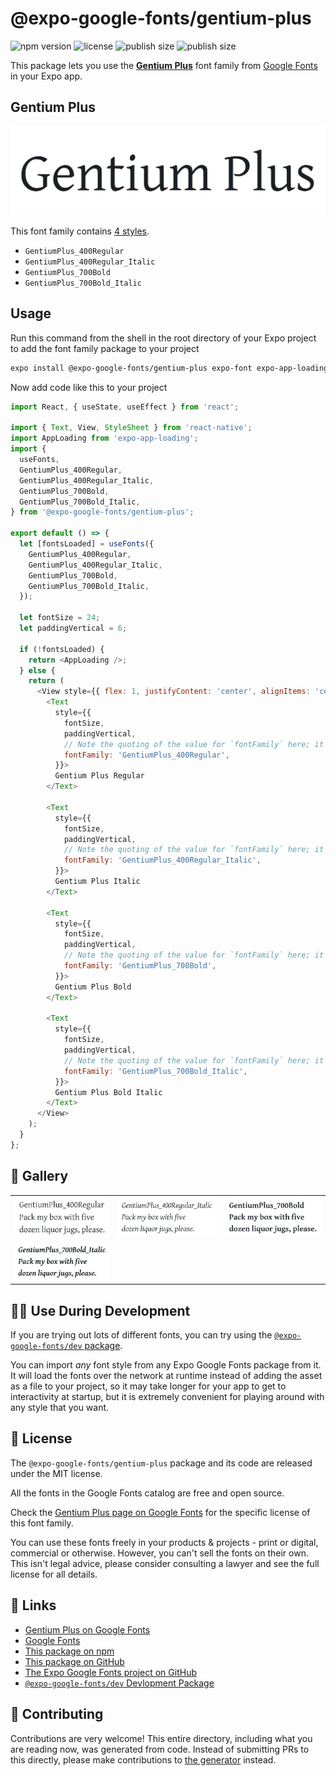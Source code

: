 # @expo-google-fonts/gentium-plus

![npm version](https://flat.badgen.net/npm/v/@expo-google-fonts/gentium-plus)
![license](https://flat.badgen.net/github/license/expo/google-fonts)
![publish size](https://flat.badgen.net/packagephobia/install/@expo-google-fonts/gentium-plus)
![publish size](https://flat.badgen.net/packagephobia/publish/@expo-google-fonts/gentium-plus)

This package lets you use the [**Gentium Plus**](https://fonts.google.com/specimen/Gentium+Plus) font family from [Google Fonts](https://fonts.google.com/) in your Expo app.

## Gentium Plus

![Gentium Plus](./font-family.png)

This font family contains [4 styles](#-gallery).

- `GentiumPlus_400Regular`
- `GentiumPlus_400Regular_Italic`
- `GentiumPlus_700Bold`
- `GentiumPlus_700Bold_Italic`

## Usage

Run this command from the shell in the root directory of your Expo project to add the font family package to your project
```sh
expo install @expo-google-fonts/gentium-plus expo-font expo-app-loading
```

Now add code like this to your project
```js
import React, { useState, useEffect } from 'react';

import { Text, View, StyleSheet } from 'react-native';
import AppLoading from 'expo-app-loading';
import {
  useFonts,
  GentiumPlus_400Regular,
  GentiumPlus_400Regular_Italic,
  GentiumPlus_700Bold,
  GentiumPlus_700Bold_Italic,
} from '@expo-google-fonts/gentium-plus';

export default () => {
  let [fontsLoaded] = useFonts({
    GentiumPlus_400Regular,
    GentiumPlus_400Regular_Italic,
    GentiumPlus_700Bold,
    GentiumPlus_700Bold_Italic,
  });

  let fontSize = 24;
  let paddingVertical = 6;

  if (!fontsLoaded) {
    return <AppLoading />;
  } else {
    return (
      <View style={{ flex: 1, justifyContent: 'center', alignItems: 'center' }}>
        <Text
          style={{
            fontSize,
            paddingVertical,
            // Note the quoting of the value for `fontFamily` here; it expects a string!
            fontFamily: 'GentiumPlus_400Regular',
          }}>
          Gentium Plus Regular
        </Text>

        <Text
          style={{
            fontSize,
            paddingVertical,
            // Note the quoting of the value for `fontFamily` here; it expects a string!
            fontFamily: 'GentiumPlus_400Regular_Italic',
          }}>
          Gentium Plus Italic
        </Text>

        <Text
          style={{
            fontSize,
            paddingVertical,
            // Note the quoting of the value for `fontFamily` here; it expects a string!
            fontFamily: 'GentiumPlus_700Bold',
          }}>
          Gentium Plus Bold
        </Text>

        <Text
          style={{
            fontSize,
            paddingVertical,
            // Note the quoting of the value for `fontFamily` here; it expects a string!
            fontFamily: 'GentiumPlus_700Bold_Italic',
          }}>
          Gentium Plus Bold Italic
        </Text>
      </View>
    );
  }
};

```

## 🔡 Gallery


||||
|-|-|-|
|![GentiumPlus_400Regular](./GentiumPlus_400Regular.ttf.png)|![GentiumPlus_400Regular_Italic](./GentiumPlus_400Regular_Italic.ttf.png)|![GentiumPlus_700Bold](./GentiumPlus_700Bold.ttf.png)||
|![GentiumPlus_700Bold_Italic](./GentiumPlus_700Bold_Italic.ttf.png)||||


## 👩‍💻 Use During Development

If you are trying out lots of different fonts, you can try using the [`@expo-google-fonts/dev` package](https://github.com/expo/google-fonts/tree/master/font-packages/dev#readme).

You can import *any* font style from any Expo Google Fonts package from it. It will load the fonts
over the network at runtime instead of adding the asset as a file to your project, so it may take longer
for your app to get to interactivity at startup, but it is extremely convenient
for playing around with any style that you want.

## 📖 License

The `@expo-google-fonts/gentium-plus` package and its code are released under the MIT license.

All the fonts in the Google Fonts catalog are free and open source.

Check the [Gentium Plus page on Google Fonts](https://fonts.google.com/specimen/Gentium+Plus) for the specific license of this font family.

You can use these fonts freely in your products & projects - print or digital, commercial or otherwise. However, you can't sell the fonts on their own. This isn't legal advice, please consider consulting a lawyer and see the full license for all details.

## 🔗 Links

- [Gentium Plus on Google Fonts](https://fonts.google.com/specimen/Gentium+Plus)
- [Google Fonts](https://fonts.google.com/)
- [This package on npm](https://www.npmjs.com/package/@expo-google-fonts/gentium-plus)
- [This package on GitHub](https://github.com/expo/google-fonts/tree/master/font-packages/gentium-plus)
- [The Expo Google Fonts project on GitHub](https://github.com/expo/google-fonts)
- [`@expo-google-fonts/dev` Devlopment Package](https://github.com/expo/google-fonts/tree/master/font-packages/dev)

## 🤝 Contributing

Contributions are very welcome! This entire directory, including what you are reading now, was generated from code. Instead of submitting PRs to this directly, please make contributions to [the generator](https://github.com/expo/google-fonts/tree/master/packages/generator) instead.
